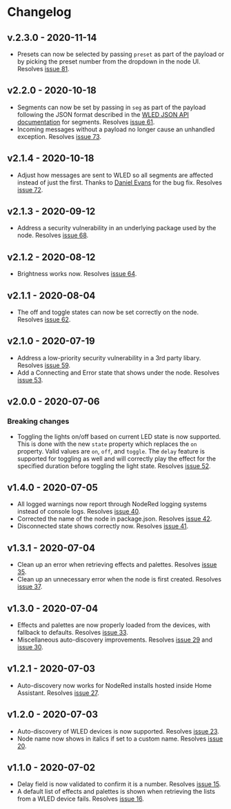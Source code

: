 # Changelog

## v.2.3.0 - 2020-11-14

- Presets can now be selected by passing `preset` as part of the payload or by picking the preset number from the dropdown
  in the node UI. Resolves [issue 81](https://github.com/danecreekphotography/node-red-contrib-wled2/issues/81).

## v2.2.0 - 2020-10-18

- Segments can now be set by passing in `seg` as part of the payload following the JSON format described in the [WLED JSON API documentation](https://github.com/Aircoookie/WLED/wiki/JSON-API#setting-new-values) for segments. Resolves [issue 61](https://github.com/danecreekphotography/node-red-contrib-wled2/issues/61).
- Incoming messages without a payload no longer cause an unhandled exception. Resolves [issue 73](https://github.com/danecreekphotography/node-red-contrib-wled2/issues/73).

## v2.1.4 - 2020-10-18

- Adjust how messages are sent to WLED so all segments are affected instead of just the first. Thanks to [Daniel Evans](https://github.com/daredoes)
  for the bug fix. Resolves [issue 72](https://github.com/danecreekphotography/node-red-contrib-wled2/issues/72).

## v2.1.3 - 2020-09-12

- Address a security vulnerability in an underlying package used by the node. Resolves [issue 68](https://github.com/danecreekphotography/node-red-contrib-wled2/issues/68).

## v2.1.2 - 2020-08-12

- Brightness works now. Resolves [issue 64](https://github.com/danecreekphotography/node-red-contrib-wled2/issues/59).

## v2.1.1 - 2020-08-04

- The off and toggle states can now be set correctly on the node. Resolves [issue 62](https://github.com/danecreekphotography/node-red-contrib-wled2/issues/59).

## v2.1.0 - 2020-07-19

- Address a low-priority security vulnerability in a 3rd party libary. Resolves [issue 59](https://github.com/danecreekphotography/node-red-contrib-wled2/issues/59).
- Add a Connecting and Error state that shows under the node. Resolves [issue 53](https://github.com/danecreekphotography/node-red-contrib-wled2/issues/53).

## v2.0.0 - 2020-07-06

### Breaking changes

- Toggling the lights on/off based on current LED state is now supported. This is done with the new `state` property which replaces the `on` property.
  Valid values are `on`, `off`, and `toggle`. The `delay` feature is supported for toggling as well and will correctly play the effect for the specified
  duration before toggling the light state. Resolves [issue 52](https://github.com/danecreekphotography/node-red-contrib-wled2/issues/52).

## v1.4.0 - 2020-07-05

- All logged warnings now report through NodeRed logging systems instead of console logs. Resolves [issue 40](https://github.com/danecreekphotography/node-red-contrib-wled2/issues/40).
- Corrected the name of the node in package.json. Resolves [issue 42](https://github.com/danecreekphotography/node-red-contrib-wled2/issues/42).
- Disconnected state shows correctly now. Resolves [issue 41](https://github.com/danecreekphotography/node-red-contrib-wled2/issues/41).

## v1.3.1 - 2020-07-04

- Clean up an error when retrieving effects and palettes. Resolves [issue 35](https://github.com/danecreekphotography/node-red-contrib-wled2/issues/35).
- Clean up an unnecessary error when the node is first created. Resolves [issue 37](https://github.com/danecreekphotography/node-red-contrib-wled2/issues/37).

## v1.3.0 - 2020-07-04

- Effects and palettes are now properly loaded from the devices, with fallback to defaults. Resolves [issue 33](https://github.com/danecreekphotography/node-red-contrib-wled2/issues/33).
- Miscellaneous auto-discovery improvements. Resolves [issue 29](https://github.com/danecreekphotography/node-red-contrib-wled2/issues/23) and [issue 30](https://github.com/danecreekphotography/node-red-contrib-wled2/issues/23).

## v1.2.1 - 2020-07-03

- Auto-discovery now works for NodeRed installs hosted inside Home Assistant. Resolves [issue 27](https://github.com/danecreekphotography/node-red-contrib-wled2/issues/23).

## v1.2.0 - 2020-07-03

- Auto-discovery of WLED devices is now supported. Resolves [issue 23](https://github.com/danecreekphotography/node-red-contrib-wled2/issues/23).
- Node name now shows in italics if set to a custom name. Resolves [issue 20](https://github.com/danecreekphotography/node-red-contrib-wled2/issues/20).

## v1.1.0 - 2020-07-02

- Delay field is now validated to confirm it is a number. Resolves [issue 15](https://github.com/danecreekphotography/node-red-contrib-wled2/issues/16).
- A default list of effects and palettes is shown when retrieving the lists from a WLED
  device fails. Resolves
  [issue 16](https://github.com/danecreekphotography/node-red-contrib-wled2/issues/16).
